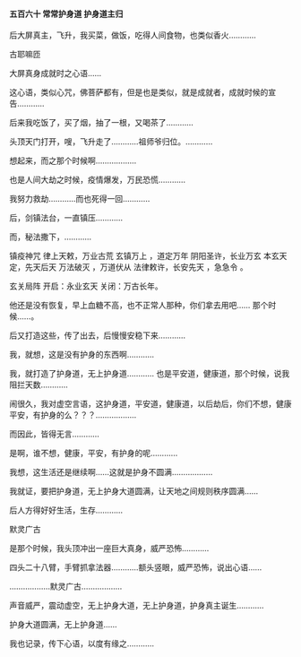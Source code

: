 #### 五百六十 常常护身道 护身道主归

后大屏真主，飞升，我买菜，做饭，吃得人间食物，也类似香火…………

古耶嘛匝

大屏真身成就时之心语……

这心语，类似心咒，佛菩萨都有，但是也是类似，就是成就者，成就时候的宣告…………

后来我吃饭了，买了烟，抽了一根，又喝茶了…………

头顶天门打开，嗖，飞升走了…………祖师爷归位。…………

想起来，而之那个时候啊………………

也是人间大劫之时候，疫情爆发，万民恐慌…………

我努力救劫…………而也死得一回…………

后，剑镇法台，一直镇压…………

而，秘法撒下，…………


镇疫神咒
律上天敕，万业古荒
玄镇万上 ，道定万年
阴阳圣许，长业万玄
本玄天定，先天后天
万法破灭 ，万道伏从
法律敕许，长安先天 ，急急令  。

玄关局阵
开启：永业玄天
关闭：万古长年。

他还是没有恢复，早上血糖不高，也不正常人那种，你们拿去用吧…… 那个时候……。

后又打造这些，传了出去，后慢慢安稳下来…………

我，就想，这是没有护身的东西啊…………

我，就打造了护身道，无上护身道…………
也是平安道，健康道，那个时候，说我阻拦天数…………

闹很久，我对虚空言语，这护身道，平安道，健康道，以后劫后，你们不想，健康平安，有护身的么？？？………………


而因此，皆得无言…………

是啊，谁不想，健康，平安，有护身的呢…………


我想，这生活还是继续啊……这就是护身不圆满………………

我就证，要把护身道，无上护身大道圆满，让天地之间规则秩序圆满……

后人方得好好生活，生存…………


默灵广古

是那个时候，我头顶冲出一座巨大真身，威严恐怖…………

四头二十八臂，手臂抓拿法器…………额头竖眼，威严恐怖，说出心语……

………………默灵广古………………

声音威严，震动虚空，无上护身大道，无上护身道，护身真主诞生…………


护身大道圆满，无上护身道……

我也记录，传下心语，以度有缘之…………